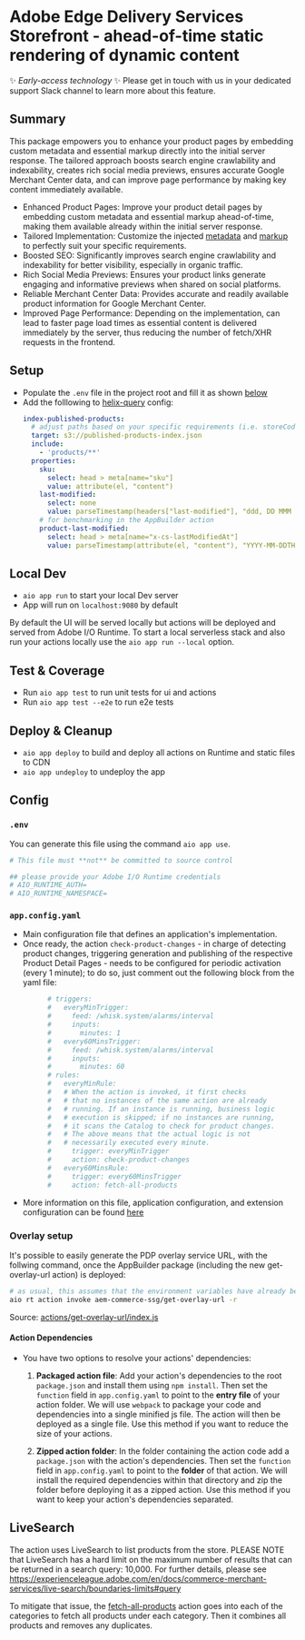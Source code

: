 # Adobe Edge Delivery Services Storefront - ahead-of-time static rendering of dynamic content

:sparkles: _Early-access technology_ :sparkles: Please get in touch with us in your dedicated support Slack channel to learn more about this feature.

## Summary

This package empowers you to enhance your product pages by embedding custom metadata and essential markup directly into the initial server response.
The tailored approach boosts search engine crawlability and indexability, creates rich social media previews, ensures accurate Google Merchant Center data, and can improve page performance by making key content immediately available.

- Enhanced Product Pages: Improve your product detail pages by embedding custom metadata and essential markup ahead-of-time, making them available already within the initial server response.
- Tailored Implementation: Customize the injected [metadata](/actions/pdp-renderer/ldJson.js) and [markup](/actions/pdp-renderer/templates) to perfectly suit your specific requirements.
- Boosted SEO: Significantly improves search engine crawlability and indexability for better visibility, especially in organic traffic.
- Rich Social Media Previews: Ensures your product links generate engaging and informative previews when shared on social platforms.
- Reliable Merchant Center Data: Provides accurate and readily available product information for Google Merchant Center.
- Improved Page Performance: Depending on the implementation, can lead to faster page load times as essential content is delivered immediately by the server, thus reducing the number of fetch/XHR requests in the frontend.

## Setup

- Populate the `.env` file in the project root and fill it as shown [below](#env)
- Add the folllowing to [helix-query](https://www.aem.live/docs/admin.html#schema/IndexConfig) config:
  ```yaml
  index-published-products:
    # adjust paths based on your specific requirements (i.e. storeCode, routes, ...)
    target: s3://published-products-index.json
    include:
      - 'products/**'
    properties:
      sku:
        select: head > meta[name="sku"]
        value: attribute(el, "content")
      last-modified:
        select: none
        value: parseTimestamp(headers["last-modified"], "ddd, DD MMM YYYY hh:mm:ss GMT")
      # for benchmarking in the AppBuilder action
      product-last-modified:
        select: head > meta[name="x-cs-lastModifiedAt"]
        value: parseTimestamp(attribute(el, "content"), "YYYY-MM-DDTHH:mm:ss.SSSZ")
  ```

## Local Dev

- `aio app run` to start your local Dev server
- App will run on `localhost:9080` by default

By default the UI will be served locally but actions will be deployed and served from Adobe I/O Runtime. To start a
local serverless stack and also run your actions locally use the `aio app run --local` option.

## Test & Coverage

- Run `aio app test` to run unit tests for ui and actions
- Run `aio app test --e2e` to run e2e tests

## Deploy & Cleanup

- `aio app deploy` to build and deploy all actions on Runtime and static files to CDN
- `aio app undeploy` to undeploy the app

## Config

### `.env`

You can generate this file using the command `aio app use`. 

```bash
# This file must **not** be committed to source control

## please provide your Adobe I/O Runtime credentials
# AIO_RUNTIME_AUTH=
# AIO_RUNTIME_NAMESPACE=
```

### `app.config.yaml`

- Main configuration file that defines an application's implementation. 
- Once ready, the action `check-product-changes` - in charge of detecting product changes, triggering generation and publishing of the respective Product Detail Pages - needs to be configured for periodic activation (every 1 minute); to do so, just comment out the following block from the yaml file:
  ```yaml
        # triggers:
        #   everyMinTrigger:
        #     feed: /whisk.system/alarms/interval
        #     inputs:
        #       minutes: 1
        #   every60MinsTrigger:
        #     feed: /whisk.system/alarms/interval
        #     inputs:
        #       minutes: 60
        # rules:
        #   everyMinRule:
        #   # When the action is invoked, it first checks
        #   # that no instances of the same action are already
        #   # running. If an instance is running, business logic
        #   # execution is skipped; if no instances are running,
        #   # it scans the Catalog to check for product changes.
        #   # The above means that the actual logic is not
        #   # necessarily executed every minute.
        #     trigger: everyMinTrigger
        #     action: check-product-changes
        #   every60MinsRule:
        #     trigger: every60MinsTrigger
        #     action: fetch-all-products
  ```
- More information on this file, application configuration, and extension configuration 
  can be found [here](https://developer.adobe.com/app-builder/docs/guides/appbuilder-configuration/#appconfigyaml)

### Overlay setup

It's possible to easily generate the PDP overlay service URL, with the follwing command, once the AppBuilder package (including the new get-overlay-url action) is deployed:
```bash
# as usual, this assumes that the environment variables have already been provided/expanded
aio rt action invoke aem-commerce-ssg/get-overlay-url -r
```

Source: [actions/get-overlay-url/index.js](/actions/get-overlay-url/index.js)

#### Action Dependencies

- You have two options to resolve your actions' dependencies:

  1. **Packaged action file**: Add your action's dependencies to the root
   `package.json` and install them using `npm install`. Then set the `function`
   field in `app.config.yaml` to point to the **entry file** of your action
   folder. We will use `webpack` to package your code and dependencies into a
   single minified js file. The action will then be deployed as a single file.
   Use this method if you want to reduce the size of your actions.

  2. **Zipped action folder**: In the folder containing the action code add a
     `package.json` with the action's dependencies. Then set the `function`
     field in `app.config.yaml` to point to the **folder** of that action. We will
     install the required dependencies within that directory and zip the folder
     before deploying it as a zipped action. Use this method if you want to keep
     your action's dependencies separated.

## LiveSearch

The action uses LiveSearch to list products from the store.
PLEASE NOTE that LiveSearch has a hard limit on the maximum number of results that can be returned in a search query: 10,000.
For further details, please see https://experienceleague.adobe.com/en/docs/commerce-merchant-services/live-search/boundaries-limits#query

To mitigate that issue, the [fetch-all-products](/actions/fetch-all-products/index.js) action goes into each of the categories to fetch all products under each category. Then it combines all products and removes any duplicates.
